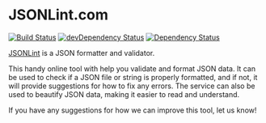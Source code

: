 # JSONLint.com
[![Build Status](https://travis-ci.org/circlecell/jsonlint.com.svg?branch=master)](https://travis-ci.org/circlecell/jsonlint.com) [![devDependency Status](https://img.shields.io/david/dev/circlecell/jsonlintdotcom.svg)](https://david-dm.org/circlecell/jsonlintdotcom#info=devDependencies)
[![Dependency Status](https://img.shields.io/david/circlecell/jsonlintdotcom.svg)](https://david-dm.org/circlecell/jsonlintdotcom)

[JSONLint](https://jsonlint.com) is a JSON formatter and validator.

This handy online tool with help you validate and format JSON data. It can be used to check if a JSON file or string is properly formatted, and if not, it will provide suggestions for how to fix any errors. The service can also be used to beautify JSON data, making it easier to read and understand.

If you have any suggestions for how we can improve this tool, let us know!
